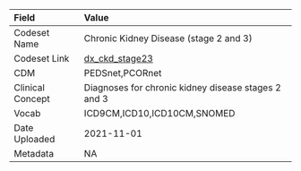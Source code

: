 |Field            |Value                                               |
|:----------------|:---------------------------------------------------|
|Codeset Name     |Chronic Kidney Disease (stage 2 and 3)              |
|Codeset Link     |[dx_ckd_stage23](https://github.com/PEDSnet/Variable-Dictionary/blob/main/condition/dx_ckd_stage23.csv)|
|CDM              |PEDSnet,PCORnet                                     |
|Clinical Concept |Diagnoses for chronic kidney disease stages 2 and 3 |
|Vocab            |ICD9CM,ICD10,ICD10CM,SNOMED                         |
|Date Uploaded    |2021-11-01                                          |
|Metadata         |NA                                                  |
